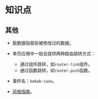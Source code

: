 # 知识点

## 其他

- 脏数据指那些被修改过的数据。

- 单页应用中一般会提供两种路由跳转方式：
  - 通过组件跳转，如`router-link`组件。
  - 通过函数跳转，如`router.push`函数。

- 事件名：`kebab-case`。
- [风格指南](https://cn.vuejs.org/v2/style-guide/)。

